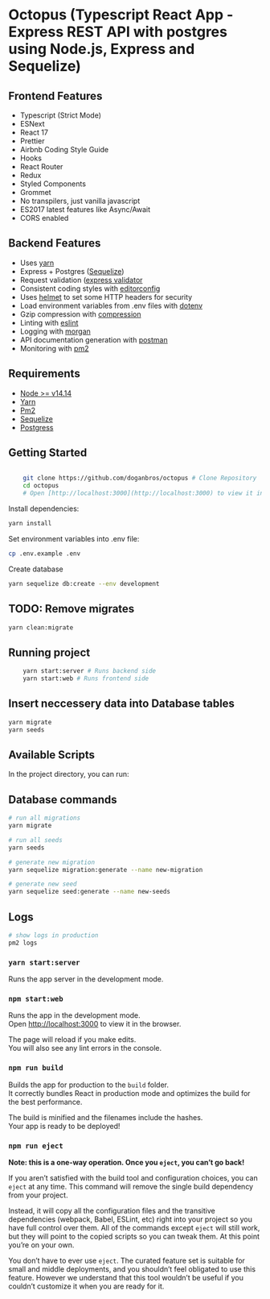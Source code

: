 # Octopus (Typescript React App - Express REST API with postgres using Node.js, Express and Sequelize)


## Frontend Features

- Typescript (Strict Mode)
- ESNext
- React 17
- Prettier
- Airbnb Coding Style Guide
- Hooks
- React Router
- Redux
- Styled Components
- Grommet
- No transpilers, just vanilla javascript
- ES2017 latest features like Async/Await
- CORS enabled

## Backend Features

- Uses [yarn](https://yarnpkg.com) 
- Express + Postgres ([Sequelize](http://docs.sequelizejs.com/))
- Request validation ([express validator](https://github.com/ctavan/express-validator)
- Consistent coding styles with [editorconfig](http://editorconfig.org)
- Uses [helmet](https://github.com/helmetjs/helmet) to set some HTTP headers for security
- Load environment variables from .env files with [dotenv](https://github.com/rolodato/dotenv-safe)
- Gzip compression with [compression](https://github.com/expressjs/compression)
- Linting with [eslint](http://eslint.org)
- Logging with [morgan](https://github.com/expressjs/morgan)
- API documentation generation with [postman](http://postman.com)
- Monitoring with [pm2](https://github.com/Unitech/pm2)


## Requirements

- [Node >= v14.14](https://nodejs.org/en/download/current/)
- [Yarn](https://yarnpkg.com/en/docs/install)
- [Pm2](https://pm2.io/)
- [Sequelize](http://sequelize.org/)
- [Postgress](https://www.postgresql.org/)


## Getting Started

```bash

    git clone https://github.com/doganbros/octopus # Clone Repository
    cd octopus
    # Open [http://localhost:3000](http://localhost:3000) to view it in the browser.
```

Install dependencies:

```bash
yarn install
```

Set environment variables into .env file:

```bash
cp .env.example .env
```

Create database

```bash
yarn sequelize db:create --env development
```


## TODO: Remove migrates

```bash
yarn clean:migrate
```

## Running project

```bash
    yarn start:server # Runs backend side
    yarn start:web # Runs frontend side
```

## Insert neccessery data into Database tables

```bash
yarn migrate
yarn seeds
```

## Available Scripts

In the project directory, you can run:

## Database commands

```bash
# run all migrations
yarn migrate

# run all seeds
yarn seeds

# generate new migration
yarn sequelize migration:generate --name new-migration

# generate new seed
yarn sequelize seed:generate --name new-seeds
```

## Logs

```bash
# show logs in production
pm2 logs
```
### `yarn start:server`

Runs the app server in the development mode.

### `npm start:web`

Runs the app in the development mode.\
Open [http://localhost:3000](http://localhost:3000) to view it in the browser.

The page will reload if you make edits.\
You will also see any lint errors in the console.
### `npm run build`

Builds the app for production to the `build` folder.\
It correctly bundles React in production mode and optimizes the build for the best performance.

The build is minified and the filenames include the hashes.\
Your app is ready to be deployed!

### `npm run eject`

**Note: this is a one-way operation. Once you `eject`, you can’t go back!**

If you aren’t satisfied with the build tool and configuration choices, you can `eject` at any time. This command will remove the single build dependency from your project.

Instead, it will copy all the configuration files and the transitive dependencies (webpack, Babel, ESLint, etc) right into your project so you have full control over them. All of the commands except `eject` will still work, but they will point to the copied scripts so you can tweak them. At this point you’re on your own.

You don’t have to ever use `eject`. The curated feature set is suitable for small and middle deployments, and you shouldn’t feel obligated to use this feature. However we understand that this tool wouldn’t be useful if you couldn’t customize it when you are ready for it.
